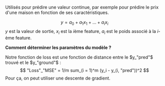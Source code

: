 Utilisés pour prédire une valeur continue, par exemple pour prédire le prix d'une maison en fonction de ses caractéristiques.

$$ y = a_0 + a_1 x_1 + ... + a_i x_i$$
$y$ est la valeur de sortie, $x_i$ est la $i$ème feature, $a_i$ est le poids associé à la $i$-ème feature.

**Comment déterminer les paramètres du modèle ?**

Notre fonction de loss est une fonction de distance entre le $y_"pred"$ trouvé et le $y_"ground"$ :
$$ "Loss"_"MSE" = 1/m sum_(i = 1)^m (y_i - y_(i, "pred"))^2 $$
Pour ça, on peut utiliser une descente de gradient.